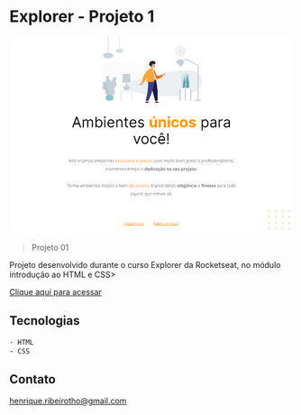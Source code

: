 # Explorer - Projeto 1

![preview](./.github/preview.png)

> Projeto 01

Projeto desenvolvido durante o curso Explorer da Rocketseat, no módulo introdução ao HTML e CSS>

[Clique aqui para acessar](https://henriquetho.github.io/projeto01-explorer/)

## Tecnologias

    - HTML
    - CSS

## Contato

henrique.ribeirotho@gmail.com
